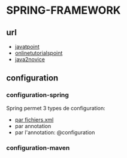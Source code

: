 # SPRING-FRAMEWORK

## url
* [javatpoint](https://www.javatpoint.com/spring-tutorial)
* [onlinetutorialspoint](https://www.onlinetutorialspoint.com/spring-tutorials)
* [java2novice](https://www.java2novice.com/spring/)

## configuration
### configuration-spring
Spring permet 3 types de configuration:
* [par fichiers.xml](https://github.com/grouault/spring-tutorial/blob/master/spring-contexte/notes/configuration.xml.md)
* par annotation
* par l'annotation: @configuration
### configuration-maven
